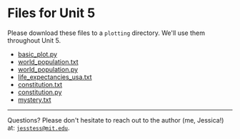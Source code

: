 # Files for Unit 5

Please download these files to a `plotting` directory. We'll use them
throughout Unit 5.

* [basic_plot.py](./basic_plot.py)
* [world_population.txt](./world_population.txt)
* [world_population.py](./world_population.py)
* [life_expectancies_usa.txt](./life_expectancies_usa.txt)
* [constitution.txt](./constitution.txt)
* [constitution.py](./constitution.py)
* [mystery.txt](./mystery.txt)

---

Questions? Please don't hesitate to reach out to the author (me, Jessica!) at:
<code>jesstess@mit.edu</code>.
